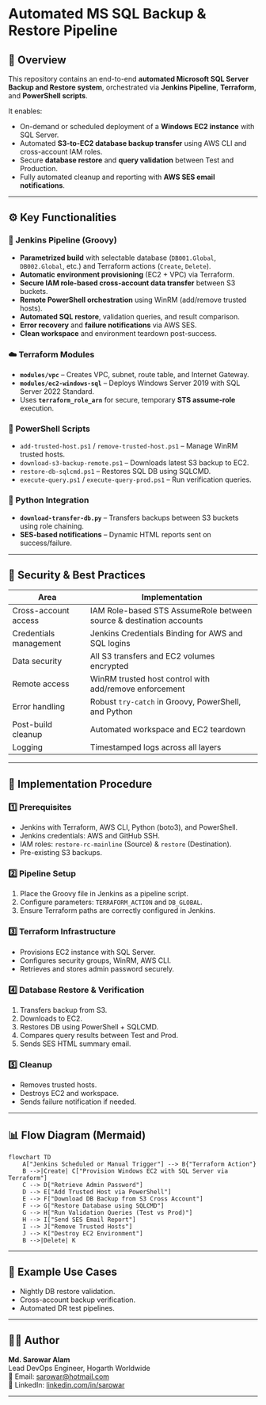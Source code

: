 # Automated MS SQL Backup & Restore Pipeline

## 📘 Overview

This repository contains an end-to-end **automated Microsoft SQL Server Backup and Restore system**, orchestrated via **Jenkins Pipeline**, **Terraform**, and **PowerShell scripts**.

It enables:
- On-demand or scheduled deployment of a **Windows EC2 instance** with SQL Server.
- Automated **S3-to-EC2 database backup transfer** using AWS CLI and cross-account IAM roles.
- Secure **database restore** and **query validation** between Test and Production.
- Fully automated cleanup and reporting with **AWS SES email notifications**.

---

## ⚙️ Key Functionalities

### 🧩 Jenkins Pipeline (Groovy)
- **Parametrized build** with selectable database (`DB001.Global`, `DB002.Global`, etc.) and Terraform actions (`Create`, `Delete`).
- **Automatic environment provisioning** (EC2 + VPC) via Terraform.
- **Secure IAM role-based cross-account data transfer** between S3 buckets.
- **Remote PowerShell orchestration** using WinRM (add/remove trusted hosts).
- **Automated SQL restore**, validation queries, and result comparison.
- **Error recovery** and **failure notifications** via AWS SES.
- **Clean workspace** and environment teardown post-success.

### ☁️ Terraform Modules
- **`modules/vpc`** – Creates VPC, subnet, route table, and Internet Gateway.
- **`modules/ec2-windows-sql`** – Deploys Windows Server 2019 with SQL Server 2022 Standard.
- Uses **`terraform_role_arn`** for secure, temporary **STS assume-role** execution.

### 🧠 PowerShell Scripts
- `add-trusted-host.ps1` / `remove-trusted-host.ps1` – Manage WinRM trusted hosts.
- `download-s3-backup-remote.ps1` – Downloads latest S3 backup to EC2.
- `restore-db-sqlcmd.ps1` – Restores SQL DB using SQLCMD.
- `execute-query.ps1` / `execute-query-prod.ps1` – Run verification queries.

### 🐍 Python Integration
- **`download-transfer-db.py`** – Transfers backups between S3 buckets using role chaining.
- **SES-based notifications** – Dynamic HTML reports sent on success/failure.

---

## 🔐 Security & Best Practices

| Area | Implementation |
|------|----------------|
| Cross-account access | IAM Role-based STS AssumeRole between source & destination accounts |
| Credentials management | Jenkins Credentials Binding for AWS and SQL logins |
| Data security | All S3 transfers and EC2 volumes encrypted |
| Remote access | WinRM trusted host control with add/remove enforcement |
| Error handling | Robust `try-catch` in Groovy, PowerShell, and Python |
| Post-build cleanup | Automated workspace and EC2 teardown |
| Logging | Timestamped logs across all layers |

---

## 🚀 Implementation Procedure

### 1️⃣ Prerequisites
- Jenkins with Terraform, AWS CLI, Python (boto3), and PowerShell.
- Jenkins credentials: AWS and GitHub SSH.
- IAM roles: `restore-rc-mainline` (Source) & `restore` (Destination).
- Pre-existing S3 backups.

### 2️⃣ Pipeline Setup
1. Place the Groovy file in Jenkins as a pipeline script.
2. Configure parameters: `TERRAFORM_ACTION` and `DB_GLOBAL`.
3. Ensure Terraform paths are correctly configured in Jenkins.

### 3️⃣ Terraform Infrastructure
- Provisions EC2 instance with SQL Server.
- Configures security groups, WinRM, AWS CLI.
- Retrieves and stores admin password securely.

### 4️⃣ Database Restore & Verification
1. Transfers backup from S3.
2. Downloads to EC2.
3. Restores DB using PowerShell + SQLCMD.
4. Compares query results between Test and Prod.
5. Sends SES HTML summary email.

### 5️⃣ Cleanup
- Removes trusted hosts.
- Destroys EC2 and workspace.
- Sends failure notification if needed.

---

## 📊 Flow Diagram (Mermaid)

```mermaid
flowchart TD
    A["Jenkins Scheduled or Manual Trigger"] --> B{"Terraform Action"}
    B -->|Create| C["Provision Windows EC2 with SQL Server via Terraform"]
    C --> D["Retrieve Admin Password"]
    D --> E["Add Trusted Host via PowerShell"]
    E --> F["Download DB Backup from S3 Cross Account"]
    F --> G["Restore Database using SQLCMD"]
    G --> H["Run Validation Queries (Test vs Prod)"]
    H --> I["Send SES Email Report"]
    I --> J["Remove Trusted Hosts"]
    J --> K["Destroy EC2 Environment"]
    B -->|Delete| K

```

---

## 🧩 Example Use Cases
- Nightly DB restore validation.
- Cross-account backup verification.
- Automated DR test pipelines.

---

## 🧑‍💻 Author
**Md. Sarowar Alam**  
Lead DevOps Engineer, Hogarth Worldwide  
📧 Email: sarowar@hotmail.com  
🔗 LinkedIn: [linkedin.com/in/sarowar](https://www.linkedin.com/in/sarowar/)

---